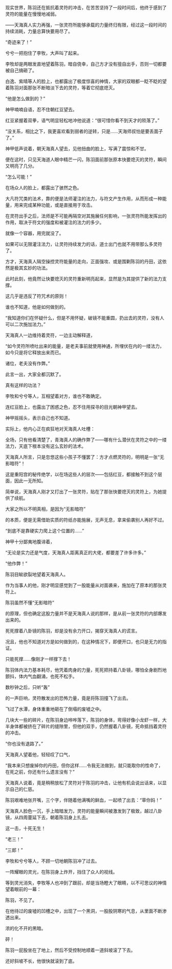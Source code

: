 现实世界，陈羽还在抵抗着灵符的冲击，在苦苦坚持了一段时间后，他终于感到了灵符的能量在慢慢地减弱。

——天海真人实力再强，一张灵符所能够承载的力量终归有限，经过这一段时间的持续消耗，力量总算快要用尽了。

“奇迹来了！”

兮兮一把抱住了李牧，大声叫了起来。

李牧却是两眼发直地望着陈羽，暗自侥幸，自己方才没有擅自出手，否则一切都要被自己搞砸了。

白逸、紫晴等人的脸上，也都露出了极度惊喜的神情，大家的双眼都一眨不眨的望着陈羽对面那张不断暗淡下去的灵符，等着它彻底熄灭。

“他是怎么做到的？”

神甲喃喃自语，忍不住朝红豆望去。

红豆紧握着双拳，语气明显轻松地冲他说道：“很可惜你看不到天才的陨落了。”

“没关系，相比之下，我更喜欢看到弱者的逆转，只是……天海师叔怕是要丢面子了。”

神甲低声说着，朝天海真人望去，见他扭曲的脸上，写满了震惊和不甘。

便在这时，只见天海道人眼中精芒一闪，陈羽面前那张原本快要熄灭的灵符，瞬间又明亮了几分。

“怎么可能！”

在场众人的脸上，都露出了骇然之色。

大凡符咒类的法术，靠的便是法师灌注的法力，与符文产生作用，从而形成一种能量，用来完成某种功能，或是直接用于攻击。

在灵符出手之后，法师是不可能再隔空对其施展任何影响，一张灵符所能发挥出的作用，取决于符文的强度和被灌注的法力的多少。

就像一个容器，用完就没了。

如果可以无限灌注法力，让灵符持续发力的话，道士出门也就不用带那么多灵符了。

方才，天海真人隔空操控灵符能量的走向，正面强攻、或是围剿陈羽的丹田，这依然是极其玄妙的功法。

此时此刻，他竟然让快要熄灭的灵符重新明亮起来，显然是为其提供了新的法力支撑。

这几乎是违反了符咒术的原则！

谁也不知道，他是如何做到的。

“我知道你们在怀疑什么，但是不用怀疑，破镜不能重圆，扔出去的灵符，没有人可以二次施加法力。”

天海真人一边维持着灵符，一边主动解释道，

“如今灵符所喷吐出来的能量，是老夫事前就使用神通，所埋伏在内的一缕法力，如今只是将它释放出来而已。

诸位，老夫没有作弊。”

此言一出，大家全都沉默了。

真有这样的功法？

李牧和兮兮等人，互相望着对方，谁也不敢确定。

连红豆脸上，也露出了困惑之色，忍不住用探寻的目光朝神甲望去。

神甲摇摇头，表示自己也不知道。

实际上，他内心正在疯狂地对天海真人吐槽：

全场，只有他看清楚了，青海真人的确作弊了——哪有什么潜伏在灵符之中的一缕法力，天底下根本没有这么玄妙的法术。

天海真人所言，只是忽悠这些小孩子不懂罢了：方才点燃灵符的，明明是一张“无影暗符”！

这是重阳宫的秘传绝学，以在场这些人的层次——包括红豆，都接触不到这个层面，因此一无所知。

简单说，天海真人刚才又打出了一张灵符，贴在了那张快要熄灭的灵符上，为她提供了续航。

大家之所以不明真相，是因为“无影暗符”

的本质，便是无需借助实质的符纸亦能施展，无声无息，拿来偷袭别人再好不过。

“到底不是靠硬实力爬上这个位置的……”

神甲十分鄙夷地腹诽着，

“无论是实力还是气度，天海真人距离真正的大佬，都要差了许多许多。”

“他作弊！”

陈羽目眦欲裂地望着天海真人。

作为当事人的他，刚才明显感觉到了一股能量从对面袭来，施加在了原本的那张灵符上。

陈羽虽然不懂“无影暗符”

的原理，但也确定这股力量并不是天海真人说的那样，是从前一张灵符的内部爆发出来的。

死死撑着八卦镜的陈羽，却是没有余力开口，揭穿天海真人的谎言。

况且，他也不知道对方是如何做到的，在这种情况下，即便开口，也只是无力的指证。

只能死撑……像刚才一样撑下去！

陈羽体内法力基本耗尽，他凭着肉身的力量，死死把持着八卦镜，哪怕全身剧烈地颤抖，体内气血翻涌，也死不松手。

数秒钟之后，只听“轰”

的一声巨响，灵符散发出的恐怖力量，竟是将陈羽撞飞了出去。

飞过了水潭，身体重重地砸在了倒塌的废墟之中。

几块大一些的碎片，在陈羽身边哗哗落下，陈羽的身体，弯得好像小龙虾一样，大半身体都被挤在了碎片的缝隙里，但他的双手，仍然握着八卦镜，死命抵挡着灵符的冲击。

“你也没有退路了。”

天海真人望着他，轻轻叹了口气，

“我本来只想废掉你的丹田，但你这样……令我无法做到，就只能取你的性命了，在死之前，你还有什么遗言没有？”

天海真人说着，竟是稍稍放松了灵符对于陈羽的冲击，让他有机会说出话来，以显示自己的仁慈。

陈羽艰难地张开嘴，三个字，伴随着他满嘴的鲜血，一起喷了出去：“草你妈！”

天海真人脸色一沉，手上暗暗发力，灵符的能量瞬间被激发到了极致，越过八卦镜，从四周蔓延下去，朝着陈羽身上扎去。

这一击，十死无生！

“老三！”

“三郎！”

李牧和兮兮等人，不顾一切地朝陈羽冲了过去。

一阵耀眼的灵光，在陈羽身上炸开，挡住了众人的视线。

等到灵光消失，李牧等人也冲到了跟前，却是当场瞪大了眼睛，以不可思议的神情望着眼前的一幕：

陈羽，不见了。

在他待过的废墟的凹槽之中，出现了一个黑洞，一股股阴寒的气息，从里面不断渗透出来。

浓的化不开的黑暗。

砰！

陈羽一屁股坐在了地上，然后不受控制地顺着一道斜坡滚了下去。

还好斜坡不长，他很快就滚到了底。
